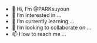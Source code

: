 - 👋 Hi, I’m @PARKsuyoun
- 👀 I’m interested in ...
- 🌱 I’m currently learning ...
- 💞️ I’m looking to collaborate on ...
- 📫 How to reach me ...

<!---
PARKsuyoun/PARKsuyoun is a ✨ special ✨ repository because its `README.md` (this file) appears on your GitHub profile.
You can click the Preview link to take a look at your changes.
--->
